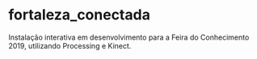 # fortaleza_conectada
Instalação interativa em desenvolvimento para a Feira do Conhecimento 2019, utilizando Processing e Kinect.
